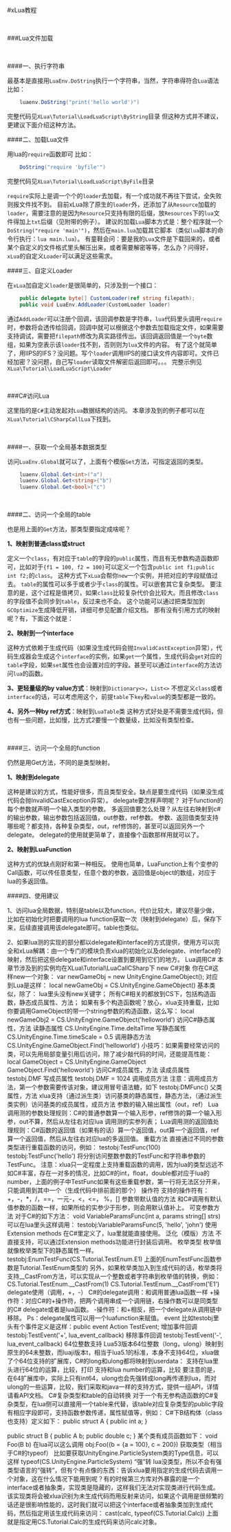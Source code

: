 #xLua教程

&emsp;


###Lua文件加载

&emsp;



####一、执行字符串

最基本是直接用`LuaEnv.DoString`执行一个字符串，当然，字符串得符合`Lua`语法
比如：
```csharp
    luaenv.DoString("print('hello world')")
```
完整代码见`XLua\Tutorial\LoadLuaScript\ByString`目录
但这种方式并不建议，更建议下面介绍这种方法。

####二、加载Lua文件

用lua的`require`函数即可
比如：
```csharp
    DoString("require 'byfile'")
```
完整代码见`XLua\Tutorial\LoadLuaScript\ByFile`目录

`require`实际上是调一个个的`loader`去加载，有一个成功就不再往下尝试，全失败则报文件找不到。
目前xLua除了原生的`loader`外，还添加了从`Resource`加载的`loader`，需要注意的是因为`Resource`只支持有限的后缀，放`Resources`下的`lua`文件得加上`txt`后缀（见附带的例子）。
建议的加载`Lua`脚本方式是：整个程序就一个`DoString("require 'main'")`，然后在`main.lua`加载其它脚本（类似`lua`脚本的命令行执行：`lua main.lua`）。
有童鞋会问：要是我的`Lua`文件是下载回来的，或者某个自定义的文件格式里头解压出来，或者需要解密等等，怎么办？问得好，`xLua`的自定义`Loader`可以满足这些需求。

####三、自定义Loader

在`xLua`加自定义`loader`是很简单的，只涉及到一个接口：

```csharp
    public delegate byte[] CustomLoader(ref string filepath);
    public void LuaEnv.AddLoader(CustomLoader loader)
```

通过`AddLoader`可以注册个回调，该回调参数是字符串，`lua`代码里头调用`require`时，参数将会透传给回调，回调中就可以根据这个参数去加载指定文件，如果需要支持调试，需要把`filepath`修改为真实路径传出。该回调返回值是一个`byte`数组，如果为空表示该`loader`找不到，否则则为`lua`文件的内容。
有了这个就简单了，用IIPS的IFS？没问题。写个`loader`调用IIPS的接口读文件内容即可。文件已经加密？没问题，自己写`loader`读取文件解密后返回即可。。。
完整示例见`XLua\Tutorial\LoadLuaScript\Loader`

&emsp;


###C#访问Lua

这里指的是`C#`主动发起对`Lua`数据结构的访问。
本章涉及到的例子都可以在`XLua\Tutorial\CSharpCallLua`下找到。

&emsp;


####一、获取一个全局基本数据类型

访问`LuaEnv.Global`就可以了，上面有个模版`Get`方法，可指定返回的类型。

```csharp
    luaenv.Global.Get<int>("a")
    luaenv.Global.Get<string>("b")
    luaenv.Global.Get<bool>("c")
```

&emsp;


####二、访问一个全局的table

也是用上面的`Get`方法，那类型要指定成啥呢？

**1、映射到普通class或struct**

定义一个`class`，有对应于`table`的字段的`public`属性，而且有无参数构造函数即可，比如对于`{f1 = 100, f2 = 100}`可以定义一个包含`public int f1;public int f2;`的`class`。
这种方式下`xLua`会帮你`new`一个实例，并把对应的字段赋值过去。
`table`的属性可以多于或者少于`class`的属性。可以嵌套其它复杂类型。
要注意的是，这个过程是值拷贝，如果`class`比较复杂代价会比较大。而且修改`class`的字段值不会同步到`table`，反过来也不会。
这个功能可以通过把类型加到`GCOptimize`生成降低开销，详细可参见配置介绍文档。
那有没有引用方式的映射呢？有，下面这个就是：

**2、映射到一个interface**

这种方式依赖于生成代码（如果没生成代码会抛`InvalidCastException`异常），代码生成器会生成这个`interface`的实例，如果`get`一个属性，生成代码会`get`对应的`table`字段，如果`set`属性也会设置对应的字段。甚至可以通过`interface`的方法访问`lua`的函数。

**3、更轻量级的by value方式**：映射到`Dictionary<>`，`List<>`
不想定义`class`或者`interface`的话，可以考虑用这个，前提`table`下`key`和`value`的类型都是一致的。

**4、另外一种by ref方式**：映射到`LuaTable`类
这种方式好处是不需要生成代码，但也有一些问题，比如慢，比方式2要慢一个数量级，比如没有类型检查。

&emsp;

####三、访问一个全局的function

仍然是用Get方法，不同的是类型映射。

**1、映射到delegate**

这种是建议的方式，性能好很多，而且类型安全。缺点是要生成代码（如果没生成代码会抛InvalidCastException异常）。
delegate要怎样声明呢？
对于function的每个参数就声明一个输入类型的参数。
多返回值要怎么处理？从左往右映射到c#的输出参数，输出参数包括返回值，out参数，ref参数。
参数、返回值类型支持哪些呢？都支持，各种复杂类型，out，ref修饰的，甚至可以返回另外一个delegate。
delegate的使用就更简单了，直接像个函数那样用就可以了。

**2、映射到LuaFunction**

这种方式的优缺点刚好和第一种相反。
使用也简单，LuaFunction上有个变参的Call函数，可以传任意类型，任意个数的参数，返回值是object的数组，对应于lua的多返回值。

####四、使用建议

1、访问lua全局数据，特别是table以及function，代价比较大，建议尽量少做，比如在初始化时把要调用的lua function获取一次（映射到delegate）后，保存下来，后续直接调用该delegate即可。table也类似。

2、如果lua测的实现的部分都以delegate和interface的方式提供，使用方可以完全和xLua解耦：由一个专门的模块负责xlua的初始化以及delegate、interface的映射，然后把这些delegate和interface设置到要用到它们的地方。
Lua调用C#
本章节涉及到的实例均在XLua\Tutorial\LuaCallCSharp下
new C#对象
你在C#这样new一个对象：
var newGameObj = new UnityEngine.GameObject();
对应到Lua是这样：
local newGameObj = CS.UnityEngine.GameObject()
基本类似，除了：
lua里头没有new关键字；
所有C#相关的都放到CS下，包括构造函数，静态成员属性、方法；
如果有多个构造函数呢？放心，xlua支持重载，比如你要调用GameObject的带一个string参数的构造函数，这么写：
local newGameObj2 = CS.UnityEngine.GameObject('helloworld')
访问C#静态属性，方法
读静态属性
CS.UnityEngine.Time.deltaTime
写静态属性
CS.UnityEngine.Time.timeScale = 0.5
调用静态方法
CS.UnityEngine.GameObject.Find('helloworld')
小技巧：如果需要经常访问的类，可以先用局部变量引用后访问，除了减少敲代码的时间，还能提高性能：
local GameObject = CS.UnityEngine.GameObject
GameObject.Find('helloworld')
访问C#成员属性，方法
读成员属性
testobj.DMF
写成员属性
testobj.DMF = 1024
调用成员方法
注意：调用成员方法，第一个参数需要传该对象，建议用冒号语法糖，如下
testobj:DMFunc()
父类属性，方法
xlua支持（通过派生类）访问基类的静态属性，静态方法，（通过派生类实例）访问基类的成员属性，成员方法
参数的输入输出属性（out，ref）
Lua调用测的参数处理规则：C#的普通参数算一个输入形参，ref修饰的算一个输入形参，out不算，然后从左往右对应lua 调用测的实参列表；
Lua调用测的返回值处理规则：C#函数的返回值（如果有的话）算一个返回值，out算一个返回值，ref算一个返回值，然后从左往右对应lua的多返回值。
重载方法
直接通过不同的参数类型进行重载函数的访问，例如：
testobj:TestFunc(100)
testobj:TestFunc('hello')
将分别访问整数参数的TestFunc和字符串参数的TestFunc。
注意：xlua只一定程度上支持重载函数的调用，因为lua的类型远远不如C#丰富，存在一对多的情况，比如C#的int，float，double都对应于lua的number，上面的例子中TestFunc如果有这些重载参数，第一行将无法区分开来，只能调用到其中一个（生成代码中排前面的那个）
操作符
支持的操作符有：+，-，*，/，==，一元-，<，<=， %，[]
参数带默认值的方法
和C#调用有默认值参数的函数一样，如果所给的实参少于形参，则会用默认值补上。
可变参数方法
对于C#的如下方法：
void VariableParamsFunc(int a, params string[] strs)
可以在lua里头这样调用：
testobj:VariableParamsFunc(5, 'hello', 'john')
使用Extension methods
在C#里定义了，lua里就能直接使用。
泛化（模版）方法
不直接支持，可以通过Extension methods功能进行封装后调用。
枚举类型
枚举值就像枚举类型下的静态属性一样。
testobj:EnumTestFunc(CS.Tutorial.TestEnum.E1)
上面的EnumTestFunc函数参数是Tutorial.TestEnum类型的
另外，如果枚举类加入到生成代码的话，枚举类将支持__CastFrom方法，可以实现从一个整数或者字符串到枚举值的转换，例如：
CS.Tutorial.TestEnum.__CastFrom(1)
CS.Tutorial.TestEnum.__CastFrom('E1')
delegate使用（调用，+，-）
C#的delegate调用：和调用普通lua函数一样
+操作符：对应C#的+操作符，把两个调用串成一个调用链，右操作数可以是同类型的C# delegate或者是lua函数。
-操作符：和+相反，把一个delegate从调用链中移除。
Ps：delegate属性可以用一个luafunction来赋值。
event
比如testobj里头有个事件定义是这样：public event Action TestEvent;
增加事件回调
testobj:TestEvent('+', lua_event_callback)
移除事件回调
testobj:TestEvent('-', lua_event_callback)
64位整数支持
Lua53版本64位整数（long，ulong）映射到原生的64未整数，而luaji版本t，相当于lua5.1的标准，本身不支持64位，xlua做了个64位支持的扩展库，C#的long和ulong都将映射到userdata：
支持在lua里头进行64位的运算，比较，打印
支持和lua number的运算，比较
要注意的是，在64扩展库中，实际上只有int64，ulong也会先强转成long再传递到lua，而对ulong的一些运算，比较，我们采取和java一样的支持方式，提供一组API，详情请看API文档。
C#复杂类型和table的自动转换
对于一个有无参构造函数的C#复杂类型，在lua侧可以直接用一个table来代替，该table对应复杂类型的public字段有相应字段即可，支持函数参数传递，属性赋值等，例如：
C#下B结构体（class也支持）定义如下：
public struct A
{
    public int a;
}

public struct B
{
    public A b;
    public double c;
}
某个类有成员函数如下：
void Foo(B b)
在lua可以这么调用
obj:Foo({b = {a = 100}, c = 200})
获取类型（相当于C#的typeof）
比如要获取UnityEngine.ParticleSystem类的Type信息，可以这样
typeof(CS.UnityEngine.ParticleSystem)
“强”转
lua没类型，所以不会有强类型语言的“强转”，但有个有点像的东西：告诉xlua要用指定的生成代码去调用一个对象，这在什么情况下能用到呢？有的时候第三方库对外暴露的是一个interface或者抽象类，实现类是隐藏的，这样我们无法对实现类进行代码生成。该实现类将会被xlua识别为未生成代码而用反射来访问，如果这个调用是很频繁的话还是很影响性能的，这时我们就可以把这个interface或者抽象类加到生成代码，然后指定用该生成代码来访问：
cast(calc, typeof(CS.Tutorial.Calc))
上面就是指定用CS.Tutorial.Calc的生成代码来访问calc对象。

